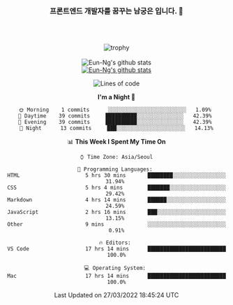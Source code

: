 <div align="center">

### 프론트엔드 개발자를 꿈꾸는 남궁은 입니다. 👋
 
<br />
<br />
 
![trophy](https://github-profile-trophy.vercel.app/?username=Eun-Ng)
<br />
<br />
![Eun-Ng's github stats](https://github-readme-stats.vercel.app/api?username=Eun-Ng&show_icons=true)
<br />
[![Eun-Ng's github stats](https://github-readme-stats.vercel.app/api/top-langs/?username=Eun-Ng&show_icons=true&hide_border=true&title_color=004386&icon_color=004386&layout=compact)](https://github.com/Eun-Ng)
<br />

<!--START_SECTION:waka-->
![Lines of code](https://img.shields.io/badge/From%20Hello%20World%20I%27ve%20Written-3%20Thousand%20lines%20of%20code-blue)

**I'm a Night 🦉** 

```text
🌞 Morning    1 commits      ░░░░░░░░░░░░░░░░░░░░░░░░░   1.09% 
🌆 Daytime    39 commits     ██████████░░░░░░░░░░░░░░░   42.39% 
🌃 Evening    39 commits     ██████████░░░░░░░░░░░░░░░   42.39% 
🌙 Night      13 commits     ███░░░░░░░░░░░░░░░░░░░░░░   14.13%

```


📊 **This Week I Spent My Time On** 

```text
⌚︎ Time Zone: Asia/Seoul

💬 Programming Languages: 
HTML                     5 hrs 30 mins       ████████░░░░░░░░░░░░░░░░░   31.94% 
CSS                      5 hrs 4 mins        ███████░░░░░░░░░░░░░░░░░░   29.42% 
Markdown                 4 hrs 14 mins       ██████░░░░░░░░░░░░░░░░░░░   24.59% 
JavaScript               2 hrs 16 mins       ███░░░░░░░░░░░░░░░░░░░░░░   13.15% 
Other                    9 mins              ░░░░░░░░░░░░░░░░░░░░░░░░░   0.91%

🔥 Editors: 
VS Code                  17 hrs 14 mins      █████████████████████████   100.0%

💻 Operating System: 
Mac                      17 hrs 14 mins      █████████████████████████   100.0%

```


 Last Updated on 27/03/2022 18:45:24 UTC
<!--END_SECTION:waka-->
 
</div>
